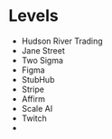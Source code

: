 # Levels
* Hudson River Trading
* Jane Street
* Two Sigma
* Figma
* StubHub
* Stripe
* Affirm
* Scale AI
* Twitch
* 
